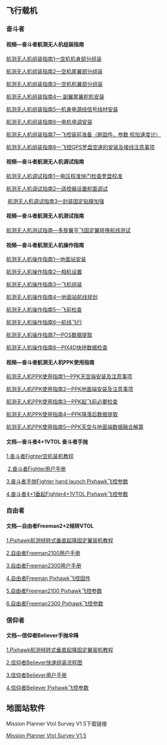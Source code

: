 ## 飞行载机
### 奋斗者
#### 视频—奋斗者航测无人机组装指南

[航测无人机组装指南1—空机机身部分组装](https://www.ixigua.com/6861050564290019847)

[航测无人机组装指南2—空机尾翼部分组装](https://www.ixigua.com/6861878608907108878)

[航测无人机组装指南3—空机机翼部分组装](https://www.ixigua.com/6861901658658603534)

[航测无人机组装指南4— 副翼尾翼舵机安装](https://www.ixigua.com/6863735636646429197/?utm_source=xiguastudio)

[航测无人机组装指南5—机身电源线信号线材安装](https://www.ixigua.com/6863738262251373064/?utm_source=xiguastudio)

[航测无人机组装指南6—电机电调安装](https://www.ixigua.com/6863743462378832392/?utm_source=xiguastudio)

[航测无人机组装指南7—飞控装前准备（刷固件、参数 校加速度计）](https://www.ixigua.com/6863747460691395085/?utm_source=xiguastudio)

[航测无人机组装指南8—飞控GPS罗盘空速的安装及接线注意事项](https://www.ixigua.com/6865237768470004232/?utm_source=xiguastudio)
‍
#### 视频—奋斗者航测无人机调试指南

[航测无人机调试指南1—电压校准快门检查罗盘校准](https://www.ixigua.com/6866006858428056072/?utm_source=xiguastudio)


[航测无人机调试指南2—遥控器设置舵面调试](https://www.ixigua.com/6866010923165975048/?utm_source=xiguastudio)

‍
[航测无人机调试指南3—封装固定贴膜加强](https://www.ixigua.com/6866012626925650446/?utm_source=xiguastudio)

#### 视频—奋斗者航测无人机测试指南

[航测无人机测试指南—多旋翼平飞固定翼转换航线测试](https://www.ixigua.com/6866016284874637832/?utm_source=xiguastudio)

#### 视频—奋斗者航测无人机操作指南

[航测无人机操作指南1—地面站安装](https://www.ixigua.com/6857687167473287691/?utm_source=xiguastudio)

[航测无人机操作指南2—相机设置](https://www.ixigua.com/6857691162161971724?logTag=UXDJAv3aafe96DCyzL4xK)

[航测无人机操作指南3—飞机组装](https://www.ixigua.com/6858215252614447630?logTag=u_zk0nIgt2d2dfMRI08P_)

[航测无人机操作指南4—地面站航线规划](https://www.ixigua.com/6858222344041824781?logTag=fmSPliMhxx8J2mu3e-w6w)

[航测无人机操作指南5—飞前检查](https://www.ixigua.com/6858223445302657543?logTag=AXHRLotRpFMwUJd_Y21dJ)

[航测无人机操作指南6—航线飞行](https://www.ixigua.com/6858239109622661645?logTag=SzY2MCC32C4GcTNyyeU0z)

[航测无人机操作指南7—POS数据提取](https://www.ixigua.com/6858508030078616078?logTag=w8QKTXa7mA0xVWsWQFaqz)

[航测无人机操作指南8—PIX4D快拼数据检查](https://www.ixigua.com/6858512109739868685?logTag=nFGF7T0IoHggd1iJmFxJZ)

#### 视频—奋斗者航测无人机PPK使用指南

[航测无人机PPK使用指南1—PPK天空端安装及注意事项](https://www.ixigua.com/6858544277039874574?logTag=Knh4fSM8WmqJxh-XDSJvT)

[航测无人机PPK使用指南2—PPK地面端安装及注意事项](https://www.ixigua.com/6858545619674333709?logTag=cuFW673zKykv8UALUiZIT)

[航测无人机PPK使用指南3—PPK起飞前必要检查](https://www.ixigua.com/6858546198509421064?logTag=aq5y1WKCEn2S8lTBbOVc_)

[航测无人机PPK使用指南4—PPK降落后数据提取](https://www.ixigua.com/6858547133725803016?logTag=ZAr5H8JDQcJhWdZDumt43)

[航测无人机PPK使用指南5—PPK天空与地面端数据融合解算](https://www.ixigua.com/6858550798398259726?logTag=FhVB-iKvSCvP-K6t2P0Dp)

#### 文档—奋斗者4+1VTOL 奋斗者手抛
[1.奋斗者Fighter空机装机教程]()

‍
[2.奋斗者Fighter用户手册](https://raw.githubusercontent.com/makeflyeasy/MFE_ArduPlane/main/Fighter/%E5%A5%8B%E6%96%97%E8%80%85%E7%94%A8%E6%88%B7%E6%89%8B%E5%86%8C(User%20manual%20for%20Fighter%20)V1.0.pdf)

[3.奋斗者手抛Fighter hand launch Pixhawk飞控参数](https://github.com/makeflyeasy/MFE_ArduPlane/raw/main/Fighter/Parameter/%E5%A5%8B%E6%96%97%E8%80%85%E6%89%8B%E6%8A%9BFighter%20hand%20launch.rar)

[4.奋斗者4+1垂起Fighter4+1VTOL Pixhawk飞控参数](https://github.com/makeflyeasy/MFE_ArduPlane/raw/main/Fighter/Parameter/%E5%A5%8B%E6%96%97%E8%80%85%E5%9E%82%E8%B5%B7Fighter%20VTOL.rar)

### 自由者

#### 文档—自由者Freeman2+2倾转VTOL
[1‍.Pixhawk航测倾转式垂直起降固定翼装机‍教程](Freeman/pixhawk航测倾转式垂直起降固定翼自学笔记.md)

[2.自由者Freeman2100用户手册](https://github.com/makeflyeasy/MFE_ArduPlane/raw/main/Freeman/%E8%87%AA%E7%94%B1%E8%80%852100%E7%94%A8%E6%88%B7%E6%89%8B%E5%86%8C(User%20manual%20for%20freeman2100)V1.0.pdf)

[3.自由者Freeman2300用户手册](https://github.com/makeflyeasy/MFE_ArduPlane/raw/main/Freeman/%E8%87%AA%E7%94%B1%E8%80%852300%E7%94%A8%E6%88%B7%E6%89%8B%E5%86%8C%20(User%20manual%20for%20freeman2300)v1.0.pdf)

[4.自由者Freeman‍ Pixhawk飞控‍固件](https://github.com/makeflyeasy/MFE_ArduPlane/raw/main/Freeman/Firmware/ArduPlane_V4_01_0_20201201.rar)

[5.自由者Freeman2100 Pixhawk飞控‍参数](https://github.com/makeflyeasy/MFE_ArduPlane/raw/main/Freeman/Parameter/%E8%87%AA%E7%94%B1%E8%80%852100Freeman2100.rar)

[6.自由者Freeman2300 Pixhawk飞控‍参数](https://github.com/makeflyeasy/MFE_ArduPlane/raw/main/Freeman/Parameter/%E8%87%AA%E7%94%B1%E8%80%852300Freeman2300.rar)

### 信仰者

#### 文档—信仰者Believer手抛伞降

[1‍.Pixhawk航测倾转式垂直起降固定翼装机‍教程]()

[2.信仰者Believer快速组装流程图](https://github.com/makeflyeasy/MFE_ArduPlane/raw/main/Believer/%E4%BF%A1%E4%BB%B0%E8%80%85%E7%BB%84%E8%A3%85%E6%B5%81%E7%A8%8B%E5%9B%BE(Believer%20Assembly%20Flow%20Graph).pdf)

[3.信仰者Believer用户手册](https://github.com/makeflyeasy/MFE_ArduPlane/raw/main/Believer/%E4%BF%A1%E4%BB%B0%E8%80%85%E7%94%A8%E6%88%B7%E6%89%8B%E5%86%8C(User%20manual%20for%20Believer)V1.2.pdf)

[4.信仰者Believer ‍Pixhawk飞控参数](https://github.com/makeflyeasy/MFE_ArduPlane/raw/main/Believer/Parameter/%E4%BF%A1%E4%BB%B0%E8%80%85Believer.rar)

## 地面站软件

Mission Planner Vtol Survey V1.5下载链接

[Mission Planner Vtol Survey V1.5](https://github.com/makeflyeasy/MFE_ArduPlane/raw/main/Mission%20Planner%20Vtol%20Survey/Mission%20Planner%20Vtol%20Survey%20V1.5.rar)



